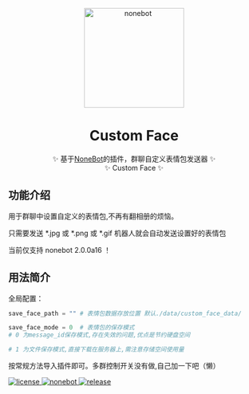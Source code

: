 <p align="center">
  <a href="https://v2.nonebot.dev/"><img src="https://v2.nonebot.dev/logo.png" width="200" height="200" alt="nonebot"></a>
</p>
<div align="center">

  # Custom Face
  ✨ 基于[NoneBot](https://github.com/nonebot/nonebot2)的插件，群聊自定义表情包发送器 ✨
  </br>
  ✨ Custom Face ✨
</div>

## 功能介绍

用于群聊中设置自定义的表情包,不再有翻相册的烦恼。

只需要发送 *.jpg 或 *.png 或 *.gif 机器人就会自动发送设置好的表情包

当前仅支持 nonebot 2.0.0a16 ！

## 用法简介


全局配置：

```python
save_face_path = "" # 表情包数据存放位置 默认./data/custom_face_data/

save_face_mode = 0  # 表情包的保存模式 
# 0 为message_id保存模式,存在失效的问题,优点是节约硬盘空间 

# 1 为文件保存模式,直接下载在服务器上,需注意存储空间使用量
```

按常规方法导入插件即可。多群控制开关没有做,自己加一下吧（懒）

<a href="https://github.com/Utmost-Happiness-Planet/uhpstatus/blob/main/LICENSE">
    <img src="https://img.shields.io/badge/license-MIT-orange" alt="license">
  </a>
  
  <a href="https://github.com/nonebot/nonebot2">
    <img src="https://img.shields.io/badge/nonebot-v2-red" alt="nonebot">
  </a> 
  
  <a href="">
    <img src="https://img.shields.io/badge/release-v1.0-blueviolet" alt="release">
</a>
